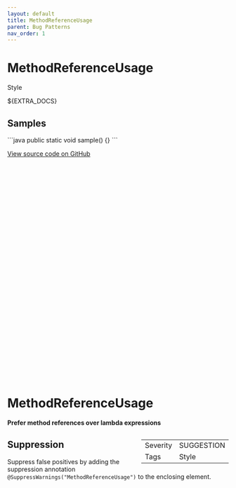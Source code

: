 ```yaml
---
layout: default
title: MethodReferenceUsage
parent: Bug Patterns
nav_order: 1
---
```

<!--
*** AUTO-GENERATED, DO NOT MODIFY ***
To make changes, edit the @BugPattern annotation or the explanation in docs/bugpattern.
-->

# MethodReferenceUsage

Style

${EXTRA_DOCS}

## Samples

\`\`\`java
public static void sample() {}
\`\`\`

<a href="https://github.com/PicnicSupermarket/error-prone-support/blob/master/${BUGPATTERN}" class="fs-3 btn external" target="_blank">
    View source code on GitHub
    <svg viewBox="0 0 24 24" aria-labelledby="svg-external-link-title"><use xlink:href="#svg-external-link"></use></svg>
</a>


# MethodReferenceUsage

__Prefer method references over lambda expressions__

<div style="float:right;"><table id="metadata">
<tr><td>Severity</td><td>SUGGESTION</td></tr>
<tr><td>Tags</td><td>Style</td></tr>
</table></div>



## Suppression
Suppress false positives by adding the suppression annotation `@SuppressWarnings("MethodReferenceUsage")` to the enclosing element.
